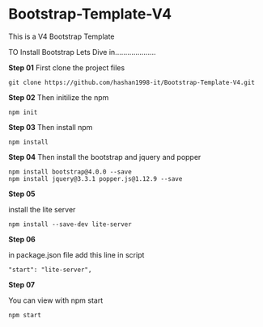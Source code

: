 # Bootstrap-Template-V4
This is a V4 Bootstrap Template


TO Install Bootstrap Lets Dive in....................


**Step 01**
First clone the project files 
```
git clone https://github.com/hashan1998-it/Bootstrap-Template-V4.git
```

**Step 02**
Then initilize the npm 
```
npm init

```

**Step 03**
Then install npm

```
npm install

```

**Step 04**
Then install the bootstrap and jquery and popper

```
npm install bootstrap@4.0.0 --save
npm install jquery@3.3.1 popper.js@1.12.9 --save
```

**Step 05**

install the lite server

```
npm install --save-dev lite-server
```

**Step 06**

in package.json file add this line in script
```
"start": "lite-server",
```

**Step 07**

You can view with npm start
```
npm start

```




